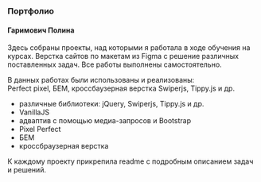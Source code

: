 ### Портфолио
#### Гаримович Полина

Здесь собраны проекты, над которыми я работала в ходе обучения на курсах. Верстка сайтов по макетам из Figma с решение различных поставленных задач. 
Все работы выполнены самостоятельно. 

В данных работах были использованы и реализованы:  
Perfect pixel, БЕМ, кроссбаузерная верстка
Swiperjs, Tippy.js и др. 
+ различные библиотеки: jQuery, Swiperjs,  Tippy.js и др.
+ VanillaJS
+ адваптив с помощью медиа-запросов и Bootstrap
+ Pixel Perfect
+ БЕМ
+ кроссбраузерная верстка


К каждому проекту прикрепила readme с подробным описанием задач и решений. 


